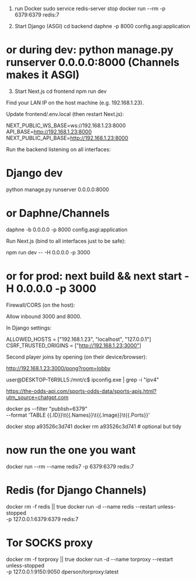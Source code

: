 1) run Docker
sudo service redis-server stop 
docker run --rm -p 6379:6379 redis:7


2) Start Django (ASGI)
cd backend
daphne -p 8000 config.asgi:application
# or during dev: python manage.py runserver 0.0.0.0:8000  (Channels makes it ASGI)


3) Start Next.js
cd frontend
npm run dev





Find your LAN IP on the host machine (e.g. 192.168.1.23).

Update frontend/.env.local (then restart Next.js):

NEXT_PUBLIC_WS_BASE=ws://192.168.1.23:8000
API_BASE=http://192.168.1.23:8000
NEXT_PUBLIC_API_BASE=http://192.168.1.23:8000


Run the backend listening on all interfaces:

# Django dev
python manage.py runserver 0.0.0.0:8000
# or Daphne/Channels
daphne -b 0.0.0.0 -p 8000 config.asgi:application


Run Next.js (bind to all interfaces just to be safe):

npm run dev -- -H 0.0.0.0 -p 3000
# or for prod: next build && next start -H 0.0.0.0 -p 3000


Firewall/CORS (on the host):

Allow inbound 3000 and 8000.

In Django settings:

ALLOWED_HOSTS = ["192.168.1.23", "localhost", "127.0.0.1"]
CSRF_TRUSTED_ORIGINS = ["http://192.168.1.23:3000"]


Second player joins by opening (on their device/browser):

http://192.168.1.23:3000/pong?room=lobby





user@DESKTOP-T6R9LL5:/mnt/c$ ipconfig.exe | grep -i "ipv4"



https://the-odds-api.com/sports-odds-data/sports-apis.html?utm_source=chatgpt.com




docker ps --filter "publish=6379" \
  --format 'TABLE {{.ID}}\t{{.Names}}\t{{.Image}}\t{{.Ports}}'



docker stop a93526c3d741
docker rm a93526c3d741      # optional but tidy

# now run the one you want
docker run --rm --name redis7 -p 6379:6379 redis:7








# Redis (for Django Channels)
docker rm -f redis || true
docker run -d --name redis --restart unless-stopped \
  -p 127.0.0.1:6379:6379 redis:7

# Tor SOCKS proxy
docker rm -f torproxy || true
docker run -d --name torproxy --restart unless-stopped \
  -p 127.0.0.1:9150:9050 dperson/torproxy:latest
